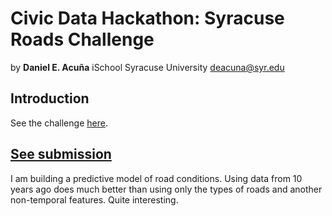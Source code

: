# Civic Data Hackathon: Syracuse Roads Challenge

by 
__Daniel E. Acuña__
iSchool
Syracuse University
deacuna@syr.edu

## Introduction

See the challenge [here](https://ischool.syr.edu/landing-pages/civic-data-hackathon-syracuse-roads-challenge).


## [See submission](src/Civic_Data_Challenge.html)

I am building a predictive model of road conditions. Using data from 10 years ago does much better than using only
the types of roads and another non-temporal features. Quite interesting.
